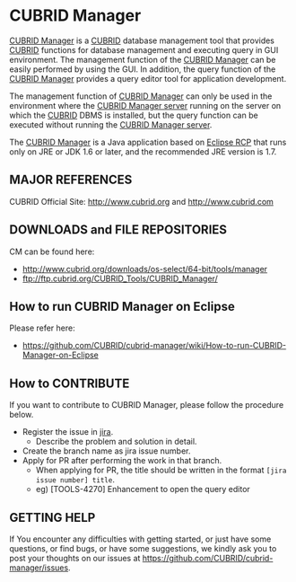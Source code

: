 # CUBRID Manager
[CUBRID Manager](https://github.com/CUBRID/cubrid-manager) is a [CUBRID](https://github.com/CUBRID/cubrid) database management tool that provides [CUBRID](https://github.com/CUBRID/cubrid) functions for database management and executing query in GUI environment. The management function of the [CUBRID Manager](https://github.com/CUBRID/cubrid-manager) can be easily performed by using the GUI. In addition, the query function of the [CUBRID Manager](https://github.com/CUBRID/cubrid-manager) provides a query editor tool for application development.

The management function of [CUBRID Manager](https://github.com/CUBRID/cubrid-manager) can only be used in the environment where the [CUBRID Manager server](https://github.com/CUBRID/cubrid-manager-server) running on the server on which the [CUBRID](https://github.com/CUBRID/cubrid) DBMS is installed, but the query function can be executed without running the [CUBRID Manager server](https://github.com/CUBRID/cubrid-manager-server).

The [CUBRID Manager](https://github.com/CUBRID/cubrid-manager) is a Java application based on [Eclipse RCP](https://wiki.eclipse.org/Rich_Client_Platform) that runs only on JRE or JDK 1.6 or later, and the recommended JRE version is 1.7.

## MAJOR REFERENCES

CUBRID Official Site: http://www.cubrid.org and http://www.cubrid.com

## DOWNLOADS and FILE REPOSITORIES

CM can be found here:

- http://www.cubrid.org/downloads/os-select/64-bit/tools/manager
- ftp://ftp.cubrid.org/CUBRID_Tools/CUBRID_Manager/

## How to run CUBRID Manager on Eclipse

Please refer here:

- https://github.com/CUBRID/cubrid-manager/wiki/How-to-run-CUBRID-Manager-on-Eclipse

## How to CONTRIBUTE
If you want to contribute to CUBRID Manager, please follow the procedure below.
- Register the issue in [jira](http://jira.cubrid.org/browse/TOOLS).
  - Describe the problem and solution in detail.
- Create the branch name as jira issue number.
- Apply for PR after performing the work in that branch.
  - When applying for PR, the title should be written in the format `[jira issue number] title`.
  - eg) [TOOLS-4270] Enhancement to open the query editor

## GETTING HELP

If You encounter any difficulties with getting started, or just have some
questions, or find bugs, or have some suggestions, we kindly ask you to
post your thoughts on our issues at https://github.com/CUBRID/cubrid-manager/issues.
